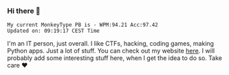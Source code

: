 ### Hi there 👋
<!-- PB START -->
```
My current MonkeyType PB is - WPM:94.21 Acc:97.42
Updated on: 09:19:17 CEST Time
```
<!-- PB END -->
I'm an IT person, just overall. I like CTFs, hacking, coding games, making Python apps. Just a lot of stuff.
You can check out my website [here](https://skill3472.github.io/).
I will probably add some interesting stuff here, when I get the idea to do so. Take care ❤️
